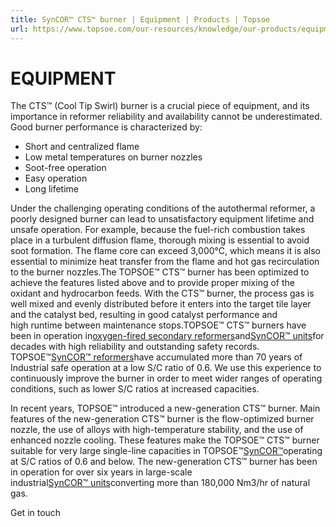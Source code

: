 ```yaml
---
title: SynCOR™ CTS™ burner | Equipment | Products | Topsoe
url: https://www.topsoe.com/our-resources/knowledge/our-products/equipment/syncortm-ctstm-burner#main-content
---
```


# EQUIPMENT

The CTS™ (Cool Tip Swirl) burner is a crucial piece of equipment, and its importance in reformer reliability and availability cannot be underestimated. Good burner performance is characterized by:

- Short and centralized flame
- Low metal temperatures on burner nozzles
- Soot-free operation
- Easy operation
- Long lifetime

Under the challenging operating conditions of the autothermal reformer, a poorly designed burner can lead to unsatisfactory equipment lifetime and unsafe operation. For example, because the fuel-rich combustion takes place in a turbulent diffusion flame, thorough mixing is essential to avoid soot formation. The flame core can exceed 3,000°C, which means it is also essential to minimize heat transfer from the flame and hot gas recirculation to the burner nozzles.The TOPSOE™ CTS™ burner has been optimized to achieve the features listed above and to provide proper mixing of the oxidant and hydrocarbon feeds. With the CTS™ burner, the process gas is well mixed and evenly distributed before it enters into the target tile layer and the catalyst bed, resulting in good catalyst performance and high runtime between maintenance stops.TOPSOE™ CTS™ burners have been in operation in[oxygen-fired secondary reformers](/products/equipment/oxygen-fired-secondary-reformer)and[SynCOR™ units](/products/equipment/syncortm-autothermal-reformer-atr)for decades with high reliability and outstanding safety records. TOPSOE™[SynCOR™ reformers](/products/equipment/syncortm-autothermal-reformer-atr)have accumulated more than 70 years of Industrial safe operation at a low S/C ratio of 0.6. We use this experience to continuously improve the burner in order to meet wider ranges of operating conditions, such as lower S/C ratios at increased capacities.

In recent years, TOPSOE™ introduced a new-generation CTS™ burner. Main features of the new-generation CTS™ burner is the flow-optimized burner nozzle, the use of alloys with high-temperature stability, and the use of enhanced nozzle cooling. These features make the TOPSOE™ CTS™ burner suitable for very large single-line capacities in TOPSOE™[SynCOR™](/products/equipment/syncortm-autothermal-reformer-atr)operating at S/C ratios of 0.6 and below. The new-generation CTS™ burner has been in operation for over six years in large-scale industrial[SynCOR™ units](/products/equipment/syncortm-autothermal-reformer-atr)converting more than 180,000 Nm3/hr of natural gas.

Get in touch